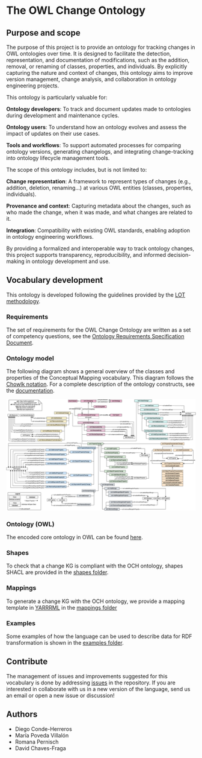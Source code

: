 # The OWL Change Ontology

## Purpose and scope

The purpose of this project is to provide an ontology for tracking changes in OWL ontologies over time. It is designed to facilitate the detection, representation, and documentation of modifications, such as the addition, removal, or renaming of classes, properties, and individuals. By explicitly capturing the nature and context of changes, this ontology aims to improve version management, change analysis, and collaboration in ontology engineering projects.

This ontology is particularly valuable for:

**Ontology developers**: To track and document updates made to ontologies during development and maintenance cycles.

**Ontology users**: To understand how an ontology evolves and assess the impact of updates on their use cases.

**Tools and workflows**: To support automated processes for comparing ontology versions, generating changelogs, and integrating change-tracking into ontology lifecycle management tools.

The scope of this ontology includes, but is not limited to:

**Change representation**: A framework to represent types of changes (e.g., addition, deletion, renaming...) at various OWL entities (classes, properties, individuals).

**Provenance and context**: Capturing metadata about the changes, such as who made the change, when it was made, and what changes are related to it.

**Integration**: Compatibility with existing OWL standards, enabling adoption in ontology engineering workflows.

By providing a formalized and interoperable way to track ontology changes, this project supports transparency, reproducibility, and informed decision-making in ontology development and use.

## Vocabulary development
This ontology is developed following the guidelines provided by the [LOT methodology](https://lot.linkeddata.es/). 

### Requirements
The set of requirements for the OWL Change Ontology are written as a set of competency questions,  see the [Ontology Requirements Specification Document](requirements/). 

### Ontology model

The following diagram shows a general overview of the classes and properties of the Conceptual Mapping vocabulary. This diagram follows the [Chowlk notation](https://chowlk.linkeddata.es/notation.html). For a complete description of the ontology constructs, see the [documentation](http://w3id.org/def/och).

<p align="center"> 
 <img src="./diagrams/diagram.png?raw=true" alt="schema" width="950"/> 
</p>

### Ontology (OWL)
The encoded core ontology in OWL can be found [here](ontology/ontology.ttl). 

### Shapes
To check that a change KG is compliant with the OCH ontology, shapes SHACL are provided in the [shapes folder](shapes/).

### Mappings
To generate a change KG with the OCH ontology, we provide a mapping template in [YARRRML](https://w3id.org/kg-construct/yarrrml) in the [mappings folder](mappings/)

### Examples
Some examples of how the language can be used to describe data for RDF transformation is shown in the [examples folder](examples/).

## Contribute
The management of issues and improvements suggested for this vocabulary is done by addressing [issues]() in the repository. If you are interested in collaborate with us in a new version of the language, send us an email or open a new issue or discussion!

## Authors
* Diego Conde-Herreros
* María Poveda Villalón
* Romana Pernisch
* David Chaves-Fraga
